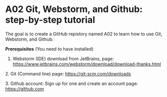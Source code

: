 # A02 Git, Webstorm, and Github: step-by-step tutorial
The goal is to create a GitHub repistory named A02 to learn how to use Git, Webstorm, and Github.

**Prerequisites** (You need to have installed)

   1. Webstorm (IDE) download from JetBrains, page: https://www.jetbrains.com/webstorm/download/download-thanks.html
   
   ﻿2. Git (Command line) page: https://git-scm.com/downloads 

   ﻿﻿3. Github account: Sign up for one and create an account page: https://github.com


